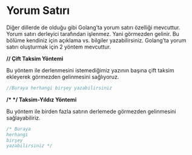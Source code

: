 # Yorum Satırı

Diğer dillerde de olduğu gibi Golang’ta yorum satırı özelliği mevcuttur. Yorum satırı derleyici tarafından işlenmez. Yani görmezden gelinir. Bu bölüme kendiniz için açıklama vs. bilgiler yazabilirsiniz. Golang’ta yorum satırı oluşturmak için 2 yöntem mevcuttur.

**// Çift Taksim Yöntemi**

Bu yöntem ile derlenmesini istemediğimiz yazının başına çift taksim ekleyerek görmezden gelinmesini sağlıyoruz.

```go
//Buraya herhangi birşey yazabilirsiniz
```

**/\* \*/ Taksim-Yıldız Yöntemi**

Bu yöntem ile birden fazla satırın derlemede görmezden gelinmesini sağlayabiliriz.

```go
/* Buraya
herhangi
birşey
yazabilirsiniz */
```
